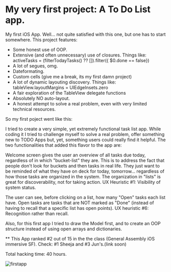# My very first project: A To Do List app.
My first iOS App. Well... not quite satisfied with this one, but one has to start somewhere. This project features: 

- Some honest use of OOP. 
- Extensive (and often unnecessary) use of closures. Things like:  activeTasks = (filterTodayTasks() ?? []).filter({ $0.done == false})
- A lot of segues, omg.
- Dateformating.
- Custom cells (give me a break, its my first damn project)
- A lot of dynamic layouting discovery. Things like:  tableView.layoutMargins = UIEdgeInsets.zero
- A fair exploration of the TableView delegate functions
- Absolutely NO auto-layout. 
- A honest attempt to solve a real problem, even with very limited technical resources. 

So my first poject went like this: 

I tried to create a very simple, yet extremely functional task list app. While coding it I tried to challenge myself to solve a real problem, offer something new to TODO Apps but, yet, something users could really find it helpful. The two functionalities that added this flavor to the app are:

Welcome screen gives the user an overview of all tasks due today, regardless of in which "bucket-list" they are. This is to address the fact that people don't look for buckets and then tasks in real life. They just want to be reminded of what they have on deck for today, tomorrow... regardless of how those tasks are organized in the system. The organization in "lists" is great for discoverability, not for taking action.
UX Heuristic #1: Visibility of system status.

The user can see, before clicking on a list, how many "Open" tasks each list have. Open tasks are tasks that are NOT marked as "Done" (instead of having to recall that a specific list has open points).
UX heuristic #6: Recognition rather than recall.

Also, for this first app I tried to draw the Model first, and to create an OOP structure instead of using open arrays and dictionaries.

** This App ranked #2 out of 15 in the the class (General Assembly iOS immersive SF). Check: #1 Sheeja and #3 Jun's.(link soon)

Total hacking time: 40 hours.

![firstapp](https://user-images.githubusercontent.com/17029800/33860013-812cf1e4-de8b-11e7-9af0-3e9fdc9bfa51.jpg)

